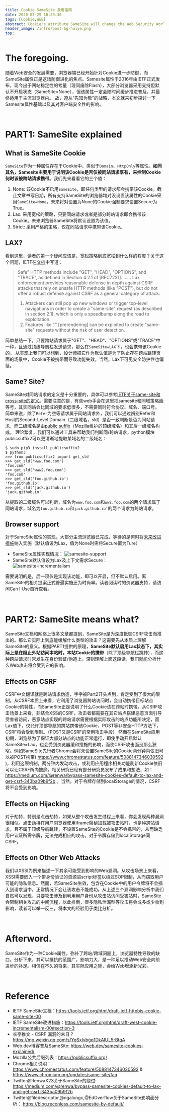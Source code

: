 ```yaml
---
title: Cookie SameSite 食用指南
date: 2020-05-29 16:29:30
tags: [Cookie,WEB]
abstract: Cookie's attribute SameSite will change the Web Security World
header_image: /intro/post-bg-huiye.png
top:
---
```


# The foregoing.
随着Web安全的发展需要，浏览器端已经开始针对Cookie进一步防御，而SameSite属性正是这场防御进化的焦点。Samesite属性于2016年由IETF正式发布，现今出于网站稳定性的考量（理同废除Flash），大部分浏览器采用支持但默认不开启状态（SameSite=None），但该属性一定会随时间缓步推进普及，并最终适用于主流浏览器内。
故，遵从“先知为敬”的战略，本文就来初步探讨一下Samesite属性基础以及其对客户端安全性的影响。

<br/>

# PART1: SameSite explained
## What is SameSite Cookie
`SameSite`作为一种属性存在于Cookie中，类似于`Domain`、`HttpOnly`等属性。**如同其名，Samesite主要用于说明该Cookie是否仅被同站请求享有，来控制Cookie何时该被跨站请求携带**。我们先来看看它的三个值：
1. None: 该Cookie不启用`SameSite`，即任何类型的请求都会携带该Cookie。截止文章书写日期，所有支持SameSite的浏览器均对没设置该属性的Cookie采用`SameSite=None`。未来将对设置为None的Cookie强制要求设置Secure为True。
2. Lax: 采用宽松的策略，只要同站请求或者是部分跨站请求即会携带该Cookie。未来浏览器SameSite将默认设置为该值。
3. Strict: 采用严格的策略，仅在同站请求中携带该Cookie。

## LAX?
看到这里，读者的第一个疑问应该是，宽松策略到底宽松到什么样的程度？关于这个问题，IETF在[文档](https://tools.ietf.org/html/draft-ietf-httpbis-cookie-same-site-00)中写道：
> Safe" HTTP methods include "GET", "HEAD", "OPTIONS", and "TRACE", as defined in Section 4.2.1 of [RFC7231].
> ......
> Lax enforcement provides reasonable defense in depth against CSRF attacks that rely on unsafe HTTP methods (like "POST"), but do not offer a robust defense against CSRF as a general category of attack:
> 1.  Attackers can still pop up new windows or trigger top-level navigations in order to create a "same-site" request (as described in section 2.1), which is only a speedbump along the road to exploitation.
> 2.  Features like "<link rel='prerender'>" [prerendering] can be exploited to create "same-site" requests without the risk of user detection.

简单总结一下，只要跨站请求属于"GET"、"HEAD"、"OPTIONS"或"TRACE"中一种，且通过顶级导航栏发送请求，那么在`SameSite=LAX`下，也会携带该Cookie的。
从实现上我们可以想到，设计师把它作为默认值是为了防止存在跨站跳转页面的场景中，Cookie不被携带而导致功能失效。当然，Lax下可见安全防护性也偏低。

## Same? Site?
SameSite对同站请求的定义是十分重要的，具体可以参考[IETF关于same-site和cross-site的定义](https://tools.ietf.org/html/draft-ietf-httpbis-cookie-same-site-00#section-2.1)。需要注意的是，有些web手会在这里把samesite和同域策略画等号，其实同站会比同域的要求低很多，不需要同时符合协议、域名、端口号。
简单来说，除了`Refer`为空等请求属于同站请求外，我们可以通过辨别Refer和Host的Second-Level Domain（二级域名，sld）是否一致判断是否为同站请求，而二级域名是由[public suffix](https://publicsuffix.org/list/public_suffix_list.dat)（Mozilla维护的顶级域名）和其后一级域名构成。
理论繁复，我们可以通过工具来帮助我们判断同/跨站请求，python模块publicsuffix2可以更清晰地提取某域名的二级域名：
```
$ sudo pip3 install publicsuffix2
$ python3
>>> from publicsuffix2 import get_sld
>>> get_sld('www.foo.com')
'foo.com'
>>> get_sld('www2.foo.com')
'foo.com'
>>> get_sld('foo.github.io')
'foo.github.io'
>>> get_sld('jack.github.io')
'jack.github.io'
```
从提取的二级域名可以判断，域名为`www.foo.com`和`ww2.foo.com`的两个请求属于同站请求，域名为`foo.github.io`和`jack.github.io'`的两个请求为跨站请求。

## Browser support
对于SameSite属性的实现，大部分主流浏览器已完成，等待的是何时将[未来改进措施](https://tools.ietf.org/html/draft-west-cookie-incrementalism-00#section-3)纳入实施（默认值设为Lax，值为None时需将Secure置为Ture）
* SameSite属性实现情况：
![samesite-support](https://fseeeye.oss-cn-hangzhou.aliyuncs.com/blog/20200529Samesite/samesite-support.png)
* SameSite默认值设为Lax及上下文需求Secure：
![samesite-incrementalism](https://fseeeye.oss-cn-hangzhou.aliyuncs.com/blog/20200529Samesite/samesite-incrementalism.png)

需要说明的是，后一项仅是实现该功能，即可以开启，但不默认启用。离SameSite的相关提案正式普遍实施还为时尚早。读者阅读时的浏览器支持，请访问Can I Use自行查看。

<br/>

# PART2: SameSite means what?
SameSite文档和网络上很多文章都提到，SameSite是为深度抵御CSRF攻击而推出的。那么它实际上到底能缓解什么类型的攻击？这需要先从本质上理解SameSite的意义。根据PART1提供的原理，**SameSite默认启用Lax状态下，其实际上是在阻止外站访问本站时，本站Cookie的携带**（除了顶级导航栏跳转），而这种跨站请求时常发生在身份验证/伪造上。深刻理解上面这段话，我们就能分析什么Web攻击将会受到它的影响。

## Effects on CSRF
CSRF中文翻译就是跨站请求伪造，字字被Part2开头点到，肯定受到了很大的限制。从CSRF本质上来看，它利用了浏览器跨站访问时，会自动携带目标站点Cookie的特性，而SameSite正是说明了什么Cookie该在跨站时携带。从CSRF攻击场景上来看，非结合XSS的CSRF，攻击者都需要在其它站点搭建恶意页面引导受害者访问，恶意站点实现的跨站请求需要根据实际攻击的站点功能所决定，而Lax值下，仅允许顶部导航的跨站携带该Cookie，POST等非安全HTTP方法下，CSRF将会受到限制。（POST又是CSRF的常用攻击手段）
然而在SameSite应用初期，浏览器为了保证大部分站点的功能正常运行，即使手动开启默认SameSite=Lax，也会受到浏览器缓和措施的影响，而使CSRF攻击面没那么狭窄。例如SameSite先行者Chrome会将未设置SameSite的Cookie两分钟内依旧可以被POST携带( https://www.chromestatus.com/feature/5088147346030592 )，利用这项机制，两分钟内发动攻击，或利用应用程序相关功能刷新Cookie依旧可以让CSRF所向披靡。相关研究已经有部分研究员发布了成果和想法，如：https://medium.com/@renwa/bypass-samesite-cookies-default-to-lax-and-get-csrf-343ba09b9f2b 。当然，对于令牌存储到localStorage的情况，CSRF将不会受到影响。

## Effects on Hijacking
对于劫持，特别是点击劫持，如果从整个攻击发生过程上来看，你会发现两种漏洞很相似。点击劫持在用户浏览器使用iframe隐秘加载被攻击站时，也是种跨站请求，且不属于顶级导航跳转，不设置SameSite的Cookie是不会携带的，从而缺乏用户认证所需令牌，无法完成相应的攻击。对于令牌存储到localStorage同CSRF。

## Effects on Other Web Attacks
我们以XSSI为例来描述一下其余可能受到影响的Web漏洞。从攻击场景上来看，XSSI需要嵌入一个带身份验证的资源进script标签以绕过SOP限制，从而窃取用户可能的隐私信息。然而，若SameSite生效，包含在Cookie中的用户令牌将不会插入到请求当中，正常情况下会让该攻击不能成功。从上述三个漏洞影响分析中我们自然可以发现，只要攻击涉及到利用用户身份从攻击站访问受害站时，SameSite会限制相关攻击的中间流程，以此推倒，很多隐私泄漏型等攻击将会或多或少收到影响，读者可以举一反三，将本文的经验用于类比分析。

<br/>

# Afterword.
SameSite作为一种Cookie属性，弥补了跨站/跨域问题上，浏览器特性导致的缺口。分析下来，其可以抵抗的范围广，影响力大，是一种足以推动Web安全向前进步的补足。相信在不久的将来，其实际应用之际，会给Web增添新光彩。

<br/>

# Reference
* IETF SameSite文档：https://tools.ietf.org/html/draft-ietf-httpbis-cookie-same-site-00
* IETF SameSite改进措施：https://tools.ietf.org/html/draft-west-cookie-incrementalism-00#section-3
* 长亭推文 - CSRF 漏洞的末日？https://mp.weixin.qq.com/s/YqSxIvbgq1DkAlUL5rBtqA
* Web.dev博客普及SameSite: https://web.dev/samesite-cookies-explained/
* Mozilla公共后缀列表：https://publicsuffix.org/
* Chrome相关说明：https://www.chromestatus.com/feature/5088147346030592  &  https://www.chromium.org/updates/same-site/faq
* Twitter@RenwaX23关于SameSite的绕过: https://medium.com/@renwa/bypass-samesite-cookies-default-to-lax-and-get-csrf-343ba09b9f2b
* Twitter@filedescriptor,@ngalongc,@EdOverflow关于SameSite影响面分析： https://blog.reconless.com/samesite-by-default/